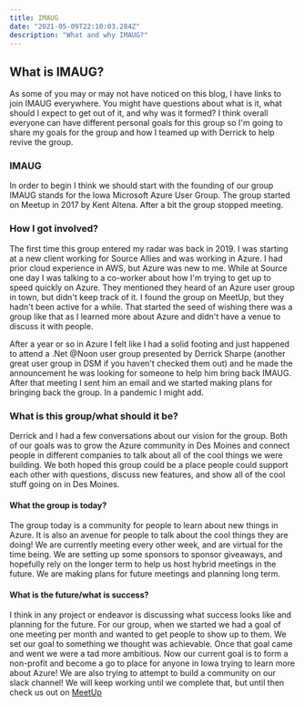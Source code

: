```yaml
---
title: IMAUG
date: "2021-05-09T22:10:03.284Z"
description: "What and why IMAUG?"
---
```


## What is IMAUG? 
As some of you may or may not have noticed on this blog, I have links to join IMAUG everywhere. You might have questions about what is it, what should I expect to get out of it, and why was it formed? I think overall everyone can have different personal goals for this group so I'm going to share my goals for the group and how I teamed up with Derrick to help revive the group.

### IMAUG
In order to begin I think we should start with the founding of our group IMAUG stands for the Iowa Microsoft Azure User Group. The group started on Meetup in 2017 by Kent Altena. After a bit the group stopped meeting.

### How I got involved?
The first time this group entered my radar was back in 2019. I was starting at a new client working for Source Allies and was working in Azure. I had prior cloud experience in AWS, but Azure was new to me. While at Source one day I was talking to a co-worker about how I'm trying to get up to speed quickly on Azure. They mentioned they heard of an Azure user group in town, but didn't keep track of it. I found the group on MeetUp, but they hadn't been active for a while. That started the seed of wishing there was a group like that as I learned more about Azure and didn't have a venue to discuss it with people. 

After a year or so in Azure I felt like I had a solid footing and just happened to attend a .Net @Noon user group presented by Derrick Sharpe (another great user group in DSM if you haven't checked them out) and he made the announcement he was looking for someone to help him bring back IMAUG. After that meeting I sent him an email and we started making plans for bringing back the group. In a pandemic I might add. 

### What is this group/what should it be?
Derrick and I had a few conversations about our vision for the group. Both of our goals was to grow the Azure community in Des Moines and connect people in different companies to talk about all of the cool things we were building. We both hoped this group could be a place people could support each other with questions, discuss new features, and show all of the cool stuff going on in Des Moines. 

#### What the group is today?
The group today is a community for people to learn about new things in Azure. It is also an avenue for people to talk about the cool things they are doing! We are currently meeting every other week, and are virtual for the time being. We are setting up some sponsors to sponsor giveaways, and hopefully rely on the longer term to help us host hybrid meetings in the future. We are making plans for future meetings and planning long term.

#### What is the future/what is success?
I think in any project or endeavor is discussing what success looks like and planning for the future. For our group, when we started we had a goal of one meeting per month and wanted to get people to show up to them. We set our goal to something we thought was achievable. Once that goal came and went we were a tad more ambitious. Now our current goal is to form a non-profit and become a go to place for anyone in Iowa trying to learn more about Azure! We are also trying to attempt to build a community on our slack channel! We will keep working until we complete that, but until then check us out on [MeetUp](https://www.meetup.com/Iowa-Microsoft-Azure-User-Group)